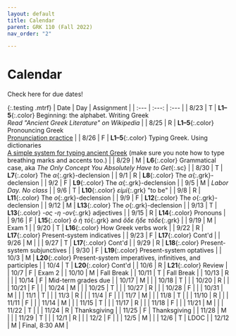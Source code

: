 ```yaml
---
layout: default
title: Calendar
parent: GRK 110 (Fall 2022)
nav_order: "2"

---
```

# Calendar

Check here for due dates!

{:.testing .mtrf}
| Date | Day | Assignment |
| :--- | :---: | :--- |
| 8/23 | T | **L1–5**{:.color} Beginning: the alphabet. Writing Greek<br>*Read "Ancient Greek Literature" on Wikipedia* |
| 8/25 | R | **L1–5**{:.color} Pronouncing Greek<br>[Pronunciation practice](http://atticgreek.org/pronunc/practiceUnit3.html) |
| 8/26 | F | **L1–5**{:.color} Typing Greek. Using dictionaries<br>[A simple system for typing ancient Greek](https://www.typegreek.com/alphabet.key/) (make sure you note how to type breathing marks and accents too.) |
| 8/29 | M | **L6**{:.color} Grammatical case, aka *The Only Concept You Absolutely Have to Get*{:.sc} |
| 8/30 | T | **L7**{:.color} The *α*{:.grk}-declension |
| 9/1 | R | **L8**{:.color} The *α*{:.grk}-declension |
| 9/2 | F | **L9**{:.color} The *α*{:.grk}-declension |
| 9/5 | M | *Labor Day. No class* |
| 9/6 | T | **L10**{:.color} *εἰμί*{:.grk} "to be" |
| 9/8 | R | **L11**{:.color} The *ο*{:.grk}-declension |
| 9/9 | F | **L12**{:.color} The *ο*{:.grk}-declension |
| 9/12 | M | **L13**{:.color} The *ο*{:.grk}-declension |
| 9/13 | T | **L13**{:.color} *-ος -η -ον*{:.grk} adjectives |
| 9/15 | R | **L14**{:.color} Pronouns |
| 9/16 | F | **L15**{:.color} *ὁ ἡ τό*{:.grk} and *ὅδε ἥδε τόδε*{:.grk} |
| 9/19 | M | Exam 1 |
| 9/20 | T | **L16**{:.color} How Greek verbs work |
| 9/22 | R | **L17**{:.color} Present-system indicatives |
| 9/23 | F | **L17**{:.color} Cont'd |
| 9/26 | M |  |
| 9/27 | T | **L17**{:.color} Cont'd |
| 9/29 | R | **L18**{:.color} Present-system subjunctives |
| 9/30 | F | **L19**{:.color} Present-system optatives |
| 10/3 | M | **L20**{:.color} Present-system imperatives, infinitives, and participles |
| 10/4 | T | **L20**{:.color} Cont'd |
| 10/6 | R | **L21**{:.color} Review |
| 10/7 | F | Exam 2 |
| 10/10 | M | Fall Break |
| 10/11 | T | Fall Break |
| 10/13 | R |  |
| 10/14 | F | Mid-term grades due |
| 10/17 | M |  |
| 10/18 | T |  |
| 10/20 | R |  |
| 10/21 | F |  |
| 10/24 | M |  |
| 10/25 | T |  |
| 10/27 | R |  |
| 10/28 | F |  |
| 10/31 | M |  |
| 11/1 | T |  |
| 11/3 | R |  |
| 11/4 | F |  |
| 11/7 | M |  |
| 11/8 | T |  |
| 11/10 | R |  |
| 11/11 | F |  |
| 11/14 | M |  |
| 11/15 | T |  |
| 11/17 | R |  |
| 11/18 | F |  |
| 11/21 | M |  |
| 11/22 | T |  |
| 11/24 | R | Thanksgiving |
| 11/25 | F | Thanksgiving |
| 11/28 | M |  |
| 11/29 | T |  |
| 12/1 | R |  |
| 12/2 | F |  |
| 12/5 | M |  |
| 12/6 | T | LDOC |
| 12/12 | M | Final, 8:30 AM |
